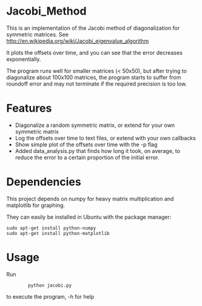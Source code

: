 Jacobi_Method
=============

This is an implementation of the Jacobi method of diagonalization for symmetric matrices. See http://en.wikipedia.org/wiki/Jacobi_eigenvalue_algorithm

It plots the offsets over time, and you can see that the error decreases exponentially.

The program runs well for smaller matrices (< 50x50), but after trying to diagonalize about 100x100 matrices, the program starts to suffer from roundoff error and may not terminate if the required precision is too low.

Features
========
* Diagonalize a random symmetric matrix, or extend for your own symmetric matrix
* Log the offsets over time to text files, or extend with your own callbacks
* Show simple plot of the offsets over time with the -p flag
* Added data_analysis.py that finds how long it took, on average, to reduce the
  error to a certain proportion of the initial error.

Dependencies
============
This project depends on numpy for heavy matrix multiplication and matplotlib for graphing.

They can easily be installed in Ubuntu with the package manager:
```
sudo apt-get install python-numpy
sudo apt-get install python-matplotlib
```
Usage
=====
Run
```
        python jacobi.py
```
to execute the program, -h for help

